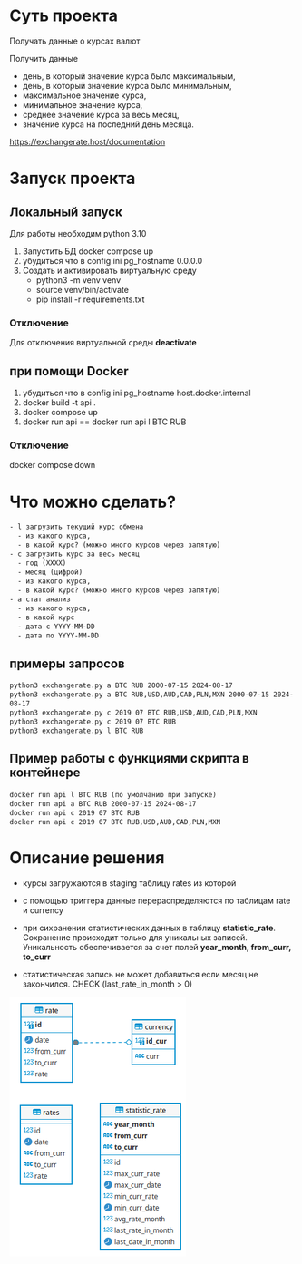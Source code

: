 # Суть проекта
Получать данные о курсах валют 

Получить данные
- день, в который значение курса было максимальным,
- день, в который значение курса было минимальным,
- максимальное значение курса,
- минимальное значение курса,
- среднее значение курса за весь месяц,
- значение курса на последний день месяца.
  
https://exchangerate.host/documentation

# Запуск проекта
## Локальный запуск
Для работы необходим python 3.10
1. Запустить БД docker compose up
2. убудиться что в config.ini pg_hostname 0.0.0.0
3. Создать и активировать виртуальную среду
    - python3 -m venv venv
    - source venv/bin/activate
    - pip install -r requirements.txt
### Отключение
Для отключения виртуальной среды **deactivate**

## при помощи Docker
1. убудиться что в config.ini pg_hostname host.docker.internal
1. docker build -t api .
2. docker compose up
3. docker run api == docker run api l BTC RUB

### Отключение
docker compose down

# Что можно сделать?
    - l загрузить текущий курс обмена 
      - из какого курса, 
      - в какой курс? (можно много курсов через запятую)
    - c загрузить курс за весь месяц
      - год (XXXX)
      - месяц (цифрой)
      - из какого курса, 
      - в какой курс? (можно много курсов через запятую)
    - a стат анализ 
      - из какого курса, 
      - в какой курс
      - дата с YYYY-MM-DD
      - дата по YYYY-MM-DD
## примеры запросов
    python3 exchangerate.py a BTC RUB 2000-07-15 2024-08-17
    python3 exchangerate.py a BTC RUB,USD,AUD,CAD,PLN,MXN 2000-07-15 2024-08-17
    python3 exchangerate.py c 2019 07 BTC RUB,USD,AUD,CAD,PLN,MXN
    python3 exchangerate.py c 2019 07 BTC RUB
    python3 exchangerate.py l BTC RUB

## Пример работы с функциями скрипта в контейнере
    docker run api l BTC RUB (по умолчанию при запуске)
    docker run api a BTC RUB 2000-07-15 2024-08-17
    docker run api c 2019 07 BTC RUB
    docker run api c 2019 07 BTC RUB,USD,AUD,CAD,PLN,MXN

# Описание решения
- курсы загружаются в staging таблицу rates из которой 
- с помощью триггера данные перераспределяются по таблицам rate и currency

- при сихранении статистических данных в таблицу **statistic_rate**. Cохранение происходит только для уникальных записей. <br>
Уникальность обеспечивается за счет полей **year_month, from_curr, to_curr**
- статистическая запись не может добавиться если месяц не закончился. CHECK (last_rate_in_month > 0)

![](./db_img.png)

